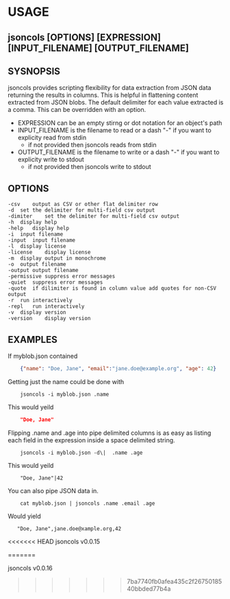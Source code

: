
# USAGE

## jsoncols [OPTIONS] [EXPRESSION] [INPUT_FILENAME] [OUTPUT_FILENAME]

## SYSNOPSIS

jsoncols provides scripting flexibility for data extraction from JSON data 
returning the results in columns.  This is helpful in flattening content 
extracted from JSON blobs.  The default delimiter for each value 
extracted is a comma. This can be overridden with an option.

+ EXPRESSION can be an empty stirng or dot notation for an object's path
+ INPUT_FILENAME is the filename to read or a dash "-" if you want to 
  explicity read from stdin
	+ if not provided then jsoncols reads from stdin
+ OUTPUT_FILENAME is the filename to write or a dash "-" if you want to 
  explicity write to stdout
	+ if not provided then jsoncols write to stdout

## OPTIONS

	-csv	output as CSV or other flat delimiter row
	-d	set the delimiter for multi-field csv output
	-dimiter	set the delimiter for multi-field csv output
	-h	display help
	-help	display help
	-i	input filename
	-input	input filename
	-l	display license
	-license	display license
	-m	display output in monochrome
	-o	output filename
	-output	output filename
	-permissive	suppress error messages
	-quiet	suppress error messages
	-quote	if dilimiter is found in column value add quotes for non-CSV output
	-r	run interactively
	-repl	run interactively
	-v	display version
	-version	display version

## EXAMPLES

If myblob.json contained

```json
    {"name": "Doe, Jane", "email":"jane.doe@example.org", "age": 42}
```


Getting just the name could be done with

```shell
    jsoncols -i myblob.json .name
```

This would yeild

```json
    "Doe, Jane"
```

Flipping .name and .age into pipe delimited columns is as 
easy as listing each field in the expression inside a 
space delimited string.

```shell
    jsoncols -i myblob.json -d\|  .name .age 
```

This would yeild

```
    "Doe, Jane"|42
```

You can also pipe JSON data in.

```shell
    cat myblob.json | jsoncols .name .email .age
```

Would yield

```csv
   "Doe, Jane",jane.doe@xample.org,42
```

<<<<<<< HEAD
jsoncols v0.0.15

=======

jsoncols v0.0.16
>>>>>>> 7ba7740fb0afea435c2f2675018540bbded77b4a
